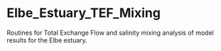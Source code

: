 # Elbe_Estuary_TEF_Mixing
Routines for Total Exchange Flow and salinity mixing analysis of model results for the Elbe estuary.
